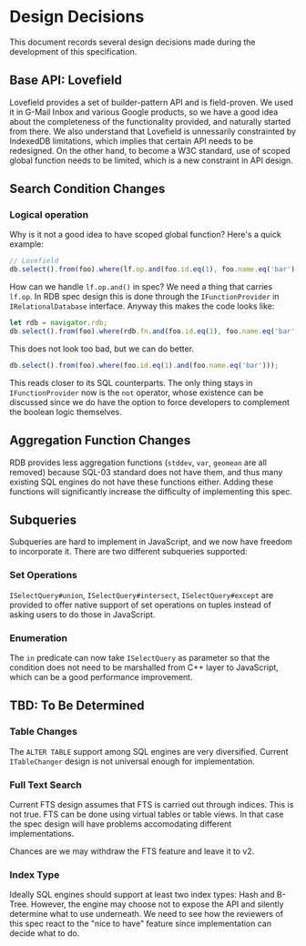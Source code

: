 # Design Decisions

This document records several design decisions made during the development of
this specification.

## Base API: Lovefield

Lovefield provides a set of builder-pattern API and is field-proven. We used
it in G-Mail Inbox and various Google products, so we have a good idea about
the completeness of the functionality provided, and naturally started from
there. We also understand that Lovefield is unnessarily constrainted by
IndexedDB limitations, which implies that certain API needs to be redesigned.
On the other hand, to become a W3C standard, use of scoped global function
needs to be limited, which is a new constraint in API design.

## Search Condition Changes

### Logical operation

Why is it not a good idea to have scoped global function? Here's a quick
example:

```js
// Lovefield
db.select().from(foo).where(lf.op.and(foo.id.eq(1), foo.name.eq('bar')));
```

How can we handle `lf.op.and()` in spec? We need a thing that carries `lf.op`.
In RDB spec design this is done through the `IFunctionProvider` in
`IRelationalDatabase` interface. Anyway this makes the code looks like:

```js
let rdb = navigator.rdb;
db.select().from(foo).where(rdb.fn.and(foo.id.eq(1), foo.name.eq('bar')));
```

This does not look too bad, but we can do better.

```js
db.select().from(foo).where(foo.id.eq(1).and(foo.name.eq('bar')));
```

This reads closer to its SQL counterparts. The only thing stays in
`IFunctionProvider` now is the `not` operator, whose existence can be discussed
since we do have the option to force developers to complement the boolean logic
themselves.


## Aggregation Function Changes

RDB provides less aggregation functions (`stddev`, `var`, `geomean` are all
removed) because SQL-03 standard does not have them, and thus many existing SQL
engines do not have these functions either. Adding these functions will
significantly increase the difficulty of implementing this spec.

## Subqueries

Subqueries are hard to implement in JavaScript, and we now have freedom to
incorporate it. There are two different subqueries supported:

### Set Operations

`ISelectQuery#union`, `ISelectQuery#intersect`, `ISelectQuery#except` are
provided to offer native support of set operations on tuples instead of asking
users to do those in JavaScript.

### Enumeration

The `in` predicate can now take `ISelectQuery` as parameter so that the
condition does not need to be marshalled from C++ layer to JavaScript, which
can be a good performance improvement.


## TBD: To Be Determined

### Table Changes

The `ALTER TABLE` support among SQL engines are very diversified. Current
`ITableChanger` design is not universal enough for implementation.

### Full Text Search

Current FTS design assumes that FTS is carried out through indices. This is not
true. FTS can be done using virtual tables or table views. In that case the
spec design will have problems accomodating different implementations.

Chances are we may withdraw the FTS feature and leave it to v2.

### Index Type

Ideally SQL engines should support at least two index types: Hash and B-Tree.
However, the engine may choose not to expose the API and silently determine what
to use underneath. We need to see how the reviewers of this spec react to
the "nice to have" feature since implementation can decide what to do.
